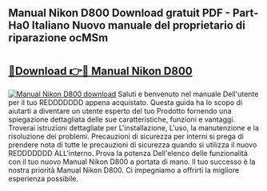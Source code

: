 ## Manual Nikon D800 Download gratuit PDF - Part-Ha0 Italiano Nuovo manuale del proprietario di riparazione ocMSm

# <h2><a href="http://dfbubr.blite.top/?on=Manual+Nikon+D800">🔗Download 👉🔴 Manual Nikon D800</a></h2>

[![Manual Nikon D800 download](https://i.imgur.com/lujVjoI.png)](http://dfbubr.blite.top/?on=Manual+Nikon+D800)
Saluti e benvenuto nel manuale Dell'utente per il tuo REDDDDDDD appena acquistato. Questa guida ha lo scopo di aiutarti a diventare un utente esperto del tuo Prodotto fornendo una spiegazione dettagliata delle sue caratteristiche, funzioni e vantaggi. Troverai istruzioni dettagliate per L'installazione, L'uso, la manutenzione e la risoluzione dei problemi. Precauzioni di sicurezza per interni si prega di prendere nota di tutte le precauzioni di sicurezza quando si utilizza il nuovo REDDDDDDD ALL'interno. Prova la potenza Dell'elenco delle funzionalità con il tuo nuovo Manual Nikon D800 a portata di mano. Il tuo successo è la nostra priorità Manual Nikon D800. Ci impegniamo a offrirti la migliore esperienza possibile.
